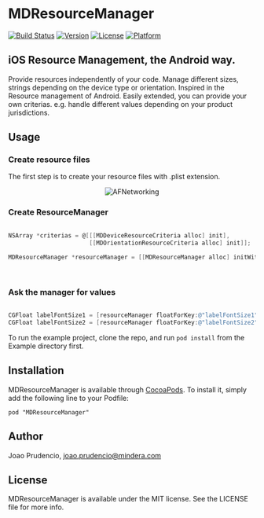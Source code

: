 # MDResourceManager

[![Build Status](https://travis-ci.org/prudencioj/MDResourceManager.svg?branch=master)](https://travis-ci.org/prudencioj/MDResourceManager)
[![Version](https://img.shields.io/cocoapods/v/MDResourceManager.svg?style=flat)](http://cocoadocs.org/docsets/MDResourceManager)
[![License](https://img.shields.io/cocoapods/l/MDResourceManager.svg?style=flat)](http://cocoadocs.org/docsets/MDResourceManager)
[![Platform](https://img.shields.io/cocoapods/p/MDResourceManager.svg?style=flat)](http://cocoadocs.org/docsets/MDResourceManager)


## iOS Resource Management, the Android way.
Provide resources independently of your code. Manage different sizes, strings depending on the device type or orientation.
Inspired in the Resource management of Android.
Easily extended, you can provide your own criterias. e.g. handle different values depending on your product jurisdictions.

## Usage

### Create resource files

The first step is to create your resource files with .plist extension. 

<p align="center" >
  <img src="http://s23.postimg.org/gj1n2xfbe/Screen_Shot_2015_02_22_at_13_45_42.jpg" alt="AFNetworking" title="Resource files with .plist extension">
</p>

### Create ResourceManager

```objective-c

NSArray *criterias = @[[[MDDeviceResourceCriteria alloc] init],
                       [[MDOrientationResourceCriteria alloc] init]];
    
MDResourceManager *resourceManager = [[MDResourceManager alloc] initWithPrefixFileName:@"dimensions"
                                                                             criterias:criterias];
    
```

### Ask the manager for values 

```objective-c

CGFloat labelFontSize1 = [resourceManager floatForKey:@"labelFontSize1"];
CGFloat labelFontSize2 = [resourceManager floatForKey:@"labelFontSize2"];

```

To run the example project, clone the repo, and run `pod install` from the Example directory first.

## Installation

MDResourceManager is available through [CocoaPods](http://cocoapods.org). To install
it, simply add the following line to your Podfile:

    pod "MDResourceManager"

## Author

Joao Prudencio, joao.prudencio@mindera.com

## License

MDResourceManager is available under the MIT license. See the LICENSE file for more info.
